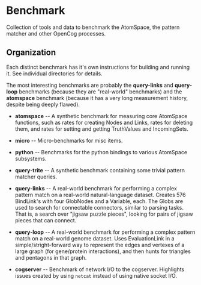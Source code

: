 # Benchmark

Collection of tools and data to benchmark the AtomSpace, the pattern
matcher and other OpenCog processes.

## Organization
Each distinct benchmark has it's own instructions for building and
running it.  See individual directories for details.

The most interesting benchmarks are probably the **query-links** and
**query-loop** benchmarks (because they are "real-world" benchmarks)
and the **atomspace** benchmark (because it has a very long measurement
history, despite being deeply flawed).

* __atomspace__ -- A synthetic benchmark for measuring core AtomSpace
  functions, such as rates for creating Nodes and Links, rates for
  deleting them, and rates for setting and getting TruthValues and
  IncomingSets.

* __micro__ -- Micro-benchmarks for misc items.

* __python__ -- Benchmarks for the python bindings to various AtomSpace
  subsystems.

* __query-trite__ -- A synthetic benchmark containing some trivial
  pattern matcher queries.

* __query-links__ -- A real-world benchmark for performing a complex
  pattern match on a real-world natural-language dataset. Creates 576
  BindLink's with four GlobNodes and a Variable, each. The Globs are
  used to search for connectable connectors, similar to parsing tasks.
  That is, a search over "jigsaw puzzle pieces", looking for pairs
  of jigsaw pieces that can connect.

* __query-loop__ -- A real-world benchmark for performing a complex
  pattern match on a real-world genome dataset. Uses EvaluationLink
  in a simple/stright-forward way to represent the edges and vertexes
  of a large graph (for gene/protein interactions), and then hunts
  for triangles and pentagons in that graph.

* __cogserver__ -- Benchmark of network I/O to the cogserver.
  Highlights issues created by using `netcat` instead of using native
  socket I/O.
